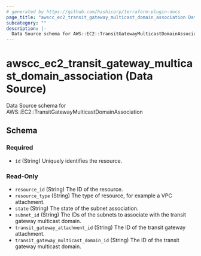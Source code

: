 ```yaml
---
# generated by https://github.com/hashicorp/terraform-plugin-docs
page_title: "awscc_ec2_transit_gateway_multicast_domain_association Data Source - terraform-provider-awscc"
subcategory: ""
description: |-
  Data Source schema for AWS::EC2::TransitGatewayMulticastDomainAssociation
---
```


# awscc_ec2_transit_gateway_multicast_domain_association (Data Source)

Data Source schema for AWS::EC2::TransitGatewayMulticastDomainAssociation



<!-- schema generated by tfplugindocs -->
## Schema

### Required

- `id` (String) Uniquely identifies the resource.

### Read-Only

- `resource_id` (String) The ID of the resource.
- `resource_type` (String) The type of resource, for example a VPC attachment.
- `state` (String) The state of the subnet association.
- `subnet_id` (String) The IDs of the subnets to associate with the transit gateway multicast domain.
- `transit_gateway_attachment_id` (String) The ID of the transit gateway attachment.
- `transit_gateway_multicast_domain_id` (String) The ID of the transit gateway multicast domain.


